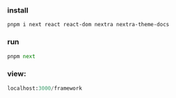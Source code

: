 
### install
````````flow js
pnpm i next react react-dom nextra nextra-theme-docs
````````

### run
````python
pnpm next
````

### view: 

```python
localhost:3000/framework
```

